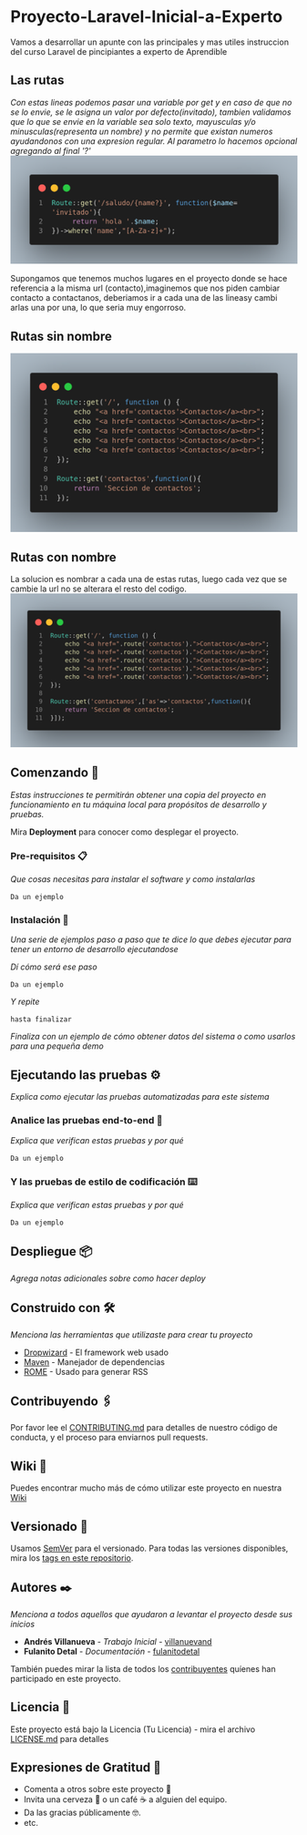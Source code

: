 # Proyecto-Laravel-Inicial-a-Experto
Vamos a desarrollar un apunte con las principales y mas utiles instruccion del curso Laravel de pincipiantes a experto de Aprendible

## Las rutas
_Con estas lineas podemos pasar una variable por get y en caso de que no se lo envie, se le asigna un valor por defecto(invitado), tambien validamos que 
lo que se envie en la variable sea solo texto, mayusculas y/o minusculas(representa un nombre) y no permite que existan numeros ayudandonos con una expresion regular.
Al parametro lo hacemos opcional agregando al final '?'_
![alt tag](https://github.com/patricioprp/Proyecto-Laravel-Inicial-a-Experto/blob/main/public/capturas/rutas.png)

Supongamos que tenemos muchos lugares en el proyecto donde se hace referencia a la misma url (contacto),imaginemos que nos piden cambiar contacto a contactanos, deberiamos ir a cada una de las lineasy cambi arlas una por una, lo que seria muy engorroso.
## Rutas sin nombre
![alt tag](https://github.com/patricioprp/Proyecto-Laravel-Inicial-a-Experto/blob/main/public/capturas/rutasSinNombre.png)

## Rutas con nombre
La solucion es nombrar a cada una de estas rutas, luego cada vez que se cambie la url no se alterara el resto del codigo.
![alt tag](https://github.com/patricioprp/Proyecto-Laravel-Inicial-a-Experto/blob/main/public/capturas/rutaConNombre.png)

## Comenzando 🚀

_Estas instrucciones te permitirán obtener una copia del proyecto en funcionamiento en tu máquina local para propósitos de desarrollo y pruebas._

Mira **Deployment** para conocer como desplegar el proyecto.


### Pre-requisitos 📋

_Que cosas necesitas para instalar el software y como instalarlas_

```
Da un ejemplo
```

### Instalación 🔧

_Una serie de ejemplos paso a paso que te dice lo que debes ejecutar para tener un entorno de desarrollo ejecutandose_

_Dí cómo será ese paso_

```
Da un ejemplo
```

_Y repite_

```
hasta finalizar
```

_Finaliza con un ejemplo de cómo obtener datos del sistema o como usarlos para una pequeña demo_

## Ejecutando las pruebas ⚙️

_Explica como ejecutar las pruebas automatizadas para este sistema_

### Analice las pruebas end-to-end 🔩

_Explica que verifican estas pruebas y por qué_

```
Da un ejemplo
```

### Y las pruebas de estilo de codificación ⌨️

_Explica que verifican estas pruebas y por qué_

```
Da un ejemplo
```

## Despliegue 📦

_Agrega notas adicionales sobre como hacer deploy_

## Construido con 🛠️

_Menciona las herramientas que utilizaste para crear tu proyecto_

* [Dropwizard](http://www.dropwizard.io/1.0.2/docs/) - El framework web usado
* [Maven](https://maven.apache.org/) - Manejador de dependencias
* [ROME](https://rometools.github.io/rome/) - Usado para generar RSS

## Contribuyendo 🖇️

Por favor lee el [CONTRIBUTING.md](https://gist.github.com/villanuevand/xxxxxx) para detalles de nuestro código de conducta, y el proceso para enviarnos pull requests.

## Wiki 📖

Puedes encontrar mucho más de cómo utilizar este proyecto en nuestra [Wiki](https://github.com/tu/proyecto/wiki)

## Versionado 📌

Usamos [SemVer](http://semver.org/) para el versionado. Para todas las versiones disponibles, mira los [tags en este repositorio](https://github.com/tu/proyecto/tags).

## Autores ✒️

_Menciona a todos aquellos que ayudaron a levantar el proyecto desde sus inicios_

* **Andrés Villanueva** - *Trabajo Inicial* - [villanuevand](https://github.com/villanuevand)
* **Fulanito Detal** - *Documentación* - [fulanitodetal](#fulanito-de-tal)

También puedes mirar la lista de todos los [contribuyentes](https://github.com/your/project/contributors) quíenes han participado en este proyecto. 

## Licencia 📄

Este proyecto está bajo la Licencia (Tu Licencia) - mira el archivo [LICENSE.md](LICENSE.md) para detalles

## Expresiones de Gratitud 🎁

* Comenta a otros sobre este proyecto 📢
* Invita una cerveza 🍺 o un café ☕ a alguien del equipo. 
* Da las gracias públicamente 🤓.
* etc.


